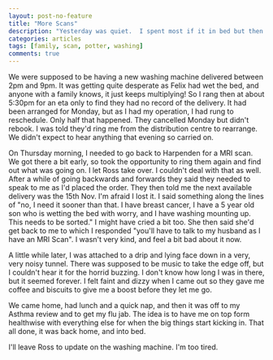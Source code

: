 ```yaml
---
layout: post-no-feature
title: "More Scans"
description: "Yesterday was quiet.  I spent most if it in bed but then got up when the nurse from the hospital rang to tell me I was risking post op complications if I didn't.  That worked.  So I got up and pottered about."
categories: articles
tags: [family, scan, potter, washing]
comments: true
---
```


We were supposed to be having a new washing machine delivered between 2pm and 9pm.  It was getting quite desperate as Felix had wet the bed, and anyone with a family knows, it just keeps multiplying!  So I rang then at about 5:30pm for an eta only to find they had no record of the delivery. It had been arranged for Monday, but as I had my operation, I had rung to reschedule.  Only half that happened.  They cancelled Monday but didn't rebook.  I was told they'd ring me from the distribution centre to rearrange.  We didn't expect to hear anything that evening so carried on.

On Thursday morning, I needed to go back to Harpenden for a MRI scan.  We got there a bit early, so took the opportunity to ring them again and find out what was going on.  I let Ross take over.  I couldn't deal with that as well.  After a while of going backwards and forwards they said they needed to speak to me as I'd placed the order.  They then told me the next available delivery was the 15th Nov.  I'm afraid I lost it.  I said something along the lines of "no, I need it sooner than that.  I have breast cancer, I have a 5 year old son who is wetting the bed with worry, and I have washing mounting up.  This needs to be sorted."  I might have cried a bit too.  She then said she'd get back to me to which I responded "you'll have to talk to my husband as I have an MRI Scan".  I wasn't very kind, and feel a bit bad about it now.

A little while later, I was attached to a drip and lying face down in a very, very noisy tunnel.  There was supposed to be music to take the edge off, but I couldn't hear it for the horrid buzzing.  I don't know how long I was in there, but it seemed forever.  I felt faint and dizzy when I came out so they gave me coffee and biscuits to give me a boost before they let me go.

We came home, had lunch and a quick nap, and then it was off to my Asthma review and to get my flu jab.  The idea is to have me on top form healthwise with everything else for when the big things start kicking in.  That all done, it was back home, and into bed.

I'll leave Ross to update on the washing machine.  I'm too tired.